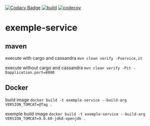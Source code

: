 [![Codacy Badge](https://api.codacy.com/project/badge/Grade/7211d23c538f4b389e447bd02dd8c8a4)](https://app.codacy.com/gh/doudouchat/exemple-service?utm_source=github.com&utm_medium=referral&utm_content=doudouchat/exemple-service&utm_campaign=Badge_Grade)
[![build](https://github.com/doudouchat/exemple-service/workflows/build/badge.svg)](https://github.com/doudouchat/exemple-service/actions)
[![codecov](https://codecov.io/gh/doudouchat/exemple-service/graph/badge.svg)](https://codecov.io/gh/doudouchat/exemple-service) 

# exemple-service

## maven

<p>execute with cargo and cassandra <code>mvn clean verify -Pservice,it</code></p>

<p>execute without cargo and cassandra <code>mvn clean verify -Pit -Dapplication.port=8080</code></p>

## Docker

<p>build image <code>docker build -t exemple-service --build-arg VERSION_TOMCAT=@Tag .</code></p>

<p>exemple build image <code>docker build -t exemple-service --build-arg VERSION_TOMCAT=9.0.60-jdk8-openjdk .</code>
